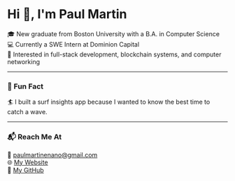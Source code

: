 # Hi 👋, I'm Paul Martin 

🎓 New graduate from Boston University with a B.A. in Computer Science  
💻 Currently a SWE Intern at Dominion Capital  
🌊 Interested in full-stack development, blockchain systems, and computer networking  

---

### 🌱 Fun Fact

🏄 I built a surf insights app because I wanted to know the best time to catch a wave.

---

### 📬 Reach Me At

📧 [paulmartinenano@gmail.com](mailto:paulmartinenano@gmail.com)  
🌐 [My Website](https://paulmartin.vercel.app)  
🐙 [My GitHub](https://github.com/enano1)  

